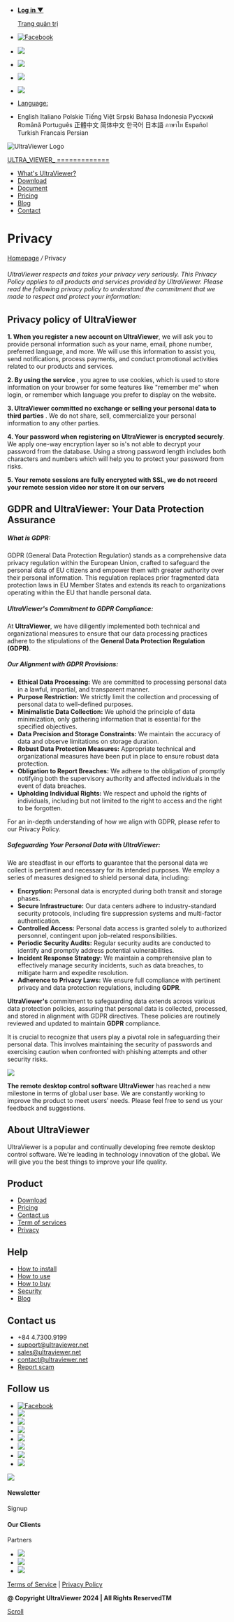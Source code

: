 * [**Log in ▼**](https://console.ultraviewer.net/?lang=en)
    
    [Trang quản trị](https://console.ultraviewer.net/)
    
* [![Facebook](/images/top_si1.png)](http://facebook.com/ultraviewer/)
* [![](/images/top_si2.png)](#)
* [![](/images/top_si3.png)](#)
* [![](/images/top_si4.png)](#)
* [![](/images/top_si5.png)](#)
* [Language:](#)
* English Italiano Polskie Tiếng Việt Srpski Bahasa Indonesia Pусский Română Português 正體中文 简体中文 한국어 日本語 ภาษาไท Español Turkish Francais Persian

![UltraViewer Logo](/images/logo.png)

[ULTRA_VIEWER_
=============](https://ultraviewer.net/en/)

* [What's UltraViewer?](https://ultraviewer.net/en/)
* [Download](https://ultraviewer.net/en/download.html)
* [Document](https://ultraviewer.net/en/faq.html)
* [Pricing](https://ultraviewer.net/en/pricing.html)
* [Blog](https://ultraviewer.net/en/blog.html)
* [Contact](https://ultraviewer.net/en/contact.html)

  

Privacy
=======

[Homepage](https://ultraviewer.net/) _/_ Privacy

###### UltraViewer respects and takes your privacy very seriously. This Privacy Policy applies to all products and services provided by UltraViewer. Please read the following privacy policy to understand the commitment that we made to respect and protect your information:

Privacy policy of UltraViewer
-----------------------------

**1\. When you register a new account on UltraViewer**, we will ask you to provide personal information such as your name, email, phone number, preferred language, and more. We will use this information to assist you, send notifications, process payments, and conduct promotional activities related to our products and services.

**2\. By using the service** , you agree to use cookies, which is used to store information on your browser for some features like "remember me" when login, or remember which language you prefer to display on the website.

**3\. UltraViewer committed no exchange or selling your personal data to third parties** . We do not share, sell, commercialize your personal information to any other parties.

**4\. Your password when registering on UltraViewer is encrypted securely**. We apply one-way encryption layer so is's not able to decrypt your password from the database. Using a strong password length includes both characters and numbers which will help you to protect your password from risks.

**5\. Your remote sessions are fully encrypted with SSL, we do not record your remote session video nor store it on our servers**

GDPR and UltraViewer: Your Data Protection Assurance
----------------------------------------------------

##### What is GDPR:

GDPR (General Data Protection Regulation) stands as a comprehensive data privacy regulation within the European Union, crafted to safeguard the personal data of EU citizens and empower them with greater authority over their personal information. This regulation replaces prior fragmented data protection laws in EU Member States and extends its reach to organizations operating within the EU that handle personal data.

  

##### UltraViewer's Commitment to GDPR Compliance:

At **UltraViewer**, we have diligently implemented both technical and organizational measures to ensure that our data processing practices adhere to the stipulations of the **General Data Protection Regulation (GDPR)**.

  

##### Our Alignment with GDPR Provisions:

* **Ethical Data Processing:** We are committed to processing personal data in a lawful, impartial, and transparent manner.
* **Purpose Restriction:** We strictly limit the collection and processing of personal data to well-defined purposes.
* **Minimalistic Data Collection:** We uphold the principle of data minimization, only gathering information that is essential for the specified objectives.
* **Data Precision and Storage Constraints:** We maintain the accuracy of data and observe limitations on storage duration.
* **Robust Data Protection Measures:** Appropriate technical and organizational measures have been put in place to ensure robust data protection.
* **Obligation to Report Breaches:** We adhere to the obligation of promptly notifying both the supervisory authority and affected individuals in the event of data breaches.
* **Upholding Individual Rights:** We respect and uphold the rights of individuals, including but not limited to the right to access and the right to be forgotten.

For an in-depth understanding of how we align with GDPR, please refer to our Privacy Policy.

  

##### Safeguarding Your Personal Data with UltraViewer:

We are steadfast in our efforts to guarantee that the personal data we collect is pertinent and necessary for its intended purposes. We employ a series of measures designed to shield personal data, including:

  

* **Encryption:** Personal data is encrypted during both transit and storage phases.
* **Secure Infrastructure:** Our data centers adhere to industry-standard security protocols, including fire suppression systems and multi-factor authentication.
* **Controlled Access:** Personal data access is granted solely to authorized personnel, contingent upon job-related responsibilities.
* **Periodic Security Audits:** Regular security audits are conducted to identify and promptly address potential vulnerabilities.
* **Incident Response Strategy:** We maintain a comprehensive plan to effectively manage security incidents, such as data breaches, to mitigate harm and expedite resolution.
* **Adherence to Privacy Laws:** We ensure full compliance with pertinent privacy and data protection regulations, including **GDPR**.

**UltraViewer's** commitment to safeguarding data extends across various data protection policies, assuring that personal data is collected, processed, and stored in alignment with GDPR directives. These policies are routinely reviewed and updated to maintain **GDPR** compliance.

It is crucial to recognize that users play a pivotal role in safeguarding their personal data. This involves maintaining the security of passwords and exercising caution when confronted with phishing attempts and other security risks.

![](/images/twitter-bird.png)

**The remote desktop control software UltraViewer** has reached a new milestone in terms of global user base. We are constantly working to improve the product to meet users' needs. Please feel free to send us your feedback and suggestions.  

About UltraViewer
-----------------

UltraViewer is a popular and continually developing free remote desktop control software. We're leading in technology innovation of the global. We will give you the best things to improve your life quality.

Product
-------

* [Download](https://ultraviewer.net/en/download.html)
* [Pricing](https://ultraviewer.net/en/pricing.html)
* [Contact us](https://ultraviewer.net/en/contact.html)
* [Term of services](https://ultraviewer.net/en/tos.html)
* [Privacy](https://ultraviewer.net/en/privacy.html)

Help
----

* [How to install](https://ultraviewer.net/en/faq.html?filter=installation)
* [How to use](https://ultraviewer.net/en/faq.html?filter=using)
* [How to buy](https://ultraviewer.net/en/faq.html?filter=licensing)
* [Security](https://ultraviewer.net/en/faq.html?filter=security)
* [Blog](https://ultraviewer.net/en/blog.html)

Contact us
----------

* +84 4.7300.9199
* [support@ultraviewer.net](mailto:support@ultraviewer.net)
* [sales@ultraviewer.net](mailto:sales@ultraviewer.net)
* [contact@ultraviewer.net](mailto:contact@ultraviewer.net)
* [Report scam](https://www.ultraviewer.net/report-scam.aspx)

Follow us
---------

* [![Facebook](/images/social-icon1.png)](http://facebook.com/ultraviewer)
* ![](/images/social-icon2.png)
* ![](/images/social-icon3.png)
* ![](/images/social-icon4.png)
* ![](/images/social-icon5.png)
* ![](/images/social-icon6.png)
* ![](/images/social-icon7.png)
* ![](/images/social-icon8.png)

![](/images/newsletter-icon.png)

#### Newsletter  
Signup

 

#### Our Clients  
Partners

* ![](/images/client-logo1.png)
* ![](/images/client-logo2.png)
* ![](/images/client-logo3.png)

[Terms of Service](#) | [Privacy Policy](#)

**@ Copyright UltraViewer 2024 | All Rights ReservedTM**

[Scroll](#)